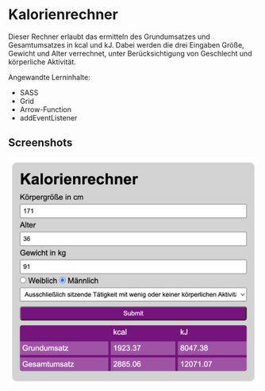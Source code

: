 
# Kalorienrechner

Dieser Rechner erlaubt das ermitteln des Grundumsatzes und Gesamtumsatzes in kcal und kJ.
Dabei werden die drei Eingaben Größe, Gewicht und Alter verrechnet, unter Berücksichtigung von Geschlecht und körperliche Aktivität.

Angewandte Lerninhalte:
- SASS
- Grid
- Arrow-Function
- addEventListener
## Screenshots

![App Screenshot](./assets/img/a.png)

